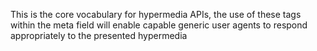 This is the core vocabulary for hypermedia APIs, the use of these tags within the meta field will enable capable generic user agents to respond appropriately to the presented hypermedia